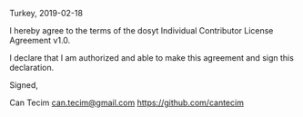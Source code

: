 Turkey, 2019-02-18

I hereby agree to the terms of the dosyt Individual Contributor License
Agreement v1.0.

I declare that I am authorized and able to make this agreement and sign this
declaration.

Signed,

Can Tecim can.tecim@gmail.com https://github.com/cantecim
